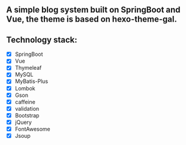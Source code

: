 ## A simple blog system built on SpringBoot and Vue, the theme is based on hexo-theme-gal.
## Technology stack: 
- [x] SpringBoot 
- [x] Vue
- [x] Thymeleaf
- [x] MySQL
- [x] MyBatis-Plus
- [x] Lombok
- [x] Gson
- [x] caffeine
- [x] validation
- [x] Bootstrap
- [x] jQuery
- [x] FontAwesome
- [x] Jsoup
